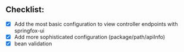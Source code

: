 ## Checklist:
- [x] Add the most basic configuration to view controller endpoints with springfox-ui
- [x] Add more sophisticated configuration (package/path/apiInfo)
- [x] bean validation
